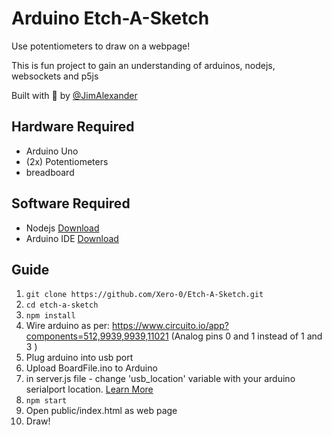 # Arduino Etch-A-Sketch

Use potentiometers to draw on a webpage!

This is fun project to gain an understanding of arduinos, nodejs, websockets and p5js

Built with 💖 by [@JimAlexander](https://www.instagram.com/jimalexander/)

## Hardware Required

- Arduino Uno
- (2x) Potentiometers
- breadboard

## Software Required

- Nodejs [Download](https://nodejs.org/en/)
- Arduino IDE [Download](https://www.arduino.cc/en/Main/Software)

## Guide

1. `git clone https://github.com/Xero-0/Etch-A-Sketch.git`
2. `cd etch-a-sketch`
3. `npm install`
4. Wire arduino as per: https://www.circuito.io/app?components=512,9939,9939,11021 (Analog pins 0 and 1 instead of 1 and 3 )
5. Plug arduino into usb port
6. Upload BoardFile.ino to Arduino
7. in server.js file - change 'usb_location' variable with your arduino serialport location. [Learn More](https://www.digikey.com.au/en/maker/blogs/2018/how-to-get-started-with-arduino)
8. `npm start`
9. Open public/index.html as web page
10. Draw!
   <!--

## Notes

1. Rasberry pi server hosting

- https://weworkweplay.com/play/raspberry-pi-nodejs/ -->
